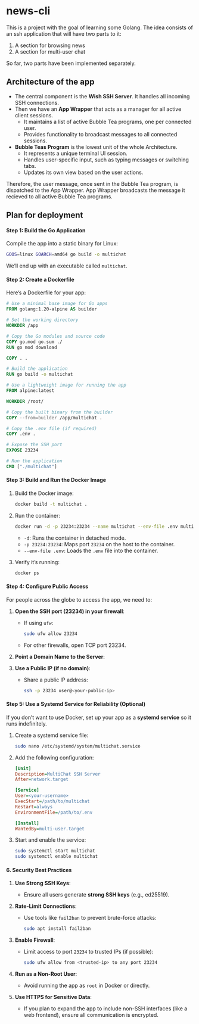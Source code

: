 # news-cli

This is a project with the goal of learning some Golang. The idea consists of an ssh application that will
have two parts to it:

1. A section for browsing news
2. A section for multi-user chat

So far, two parts have been implemented separately.

## Architecture of the app

- The central component is the **Wish SSH Server**. It handles all incoming SSH connections.
- Then we have an **App Wrapper** that acts as a manager for all active client sessions.
  - It maintains a list of active Bubble Tea programs, one per connected user.
  - Provides functionality to broadcast messages to all connected sessions.
- **Bubble Teas Program** is the lowest unit of the whole Architecture.
  - It represents a unique terminal UI session.
  - Handles user-specific input, such as typing messages or switching tabs.
  - Updates its own view based on the user actions.

Therefore, the user message, once sent in the Bubble Tea program, is
dispatched to the App Wrapper. App Wrapper broadcasts the message it recieved to all active
Bubble Tea programs.

## Plan for deployment

#### **Step 1: Build the Go Application**

Compile the app into a static binary for Linux:

```bash
GOOS=linux GOARCH=amd64 go build -o multichat
```

We’ll end up with an executable called `multichat`.

#### **Step 2: Create a Dockerfile**

Here’s a Dockerfile for your app:

```dockerfile
# Use a minimal base image for Go apps
FROM golang:1.20-alpine AS builder

# Set the working directory
WORKDIR /app

# Copy the Go modules and source code
COPY go.mod go.sum ./
RUN go mod download

COPY . .

# Build the application
RUN go build -o multichat

# Use a lightweight image for running the app
FROM alpine:latest

WORKDIR /root/

# Copy the built binary from the builder
COPY --from=builder /app/multichat .

# Copy the .env file (if required)
COPY .env .

# Expose the SSH port
EXPOSE 23234

# Run the application
CMD ["./multichat"]
```

#### **Step 3: Build and Run the Docker Image**

1. Build the Docker image:

   ```bash
   docker build -t multichat .
   ```

2. Run the container:

   ```bash
   docker run -d -p 23234:23234 --name multichat --env-file .env multichat
   ```

   - `-d`: Runs the container in detached mode.
   - `-p 23234:23234`: Maps port `23234` on the host to the container.
   - `--env-file .env`: Loads the `.env` file into the container.

3. Verify it’s running:
   ```bash
   docker ps
   ```

#### **Step 4: Configure Public Access**

For people across the globe to access the app, we need to:

1. **Open the SSH port (23234) in your firewall**:

   - If using `ufw`:
     ```bash
     sudo ufw allow 23234
     ```
   - For other firewalls, open TCP port 23234.

2. **Point a Domain Name to the Server**:

3. **Use a Public IP (if no domain)**:
   - Share a public IP address:
     ```bash
     ssh -p 23234 user@<your-public-ip>
     ```

#### **Step 5: Use a Systemd Service for Reliability (Optional)**

If you don’t want to use Docker, set up your app as a **systemd service** so it runs indefinitely.

1. Create a systemd service file:

   ```bash
   sudo nano /etc/systemd/system/multichat.service
   ```

2. Add the following configuration:

   ```ini
   [Unit]
   Description=MultiChat SSH Server
   After=network.target

   [Service]
   User=<your-username>
   ExecStart=/path/to/multichat
   Restart=always
   EnvironmentFile=/path/to/.env

   [Install]
   WantedBy=multi-user.target
   ```

3. Start and enable the service:
   ```bash
   sudo systemctl start multichat
   sudo systemctl enable multichat
   ```

#### **6. Security Best Practices**

1. **Use Strong SSH Keys**:

   - Ensure all users generate **strong SSH keys** (e.g., ed25519).

2. **Rate-Limit Connections**:

   - Use tools like `fail2ban` to prevent brute-force attacks:
     ```bash
     sudo apt install fail2ban
     ```

3. **Enable Firewall**:

   - Limit access to port `23234` to trusted IPs (if possible):
     ```bash
     sudo ufw allow from <trusted-ip> to any port 23234
     ```

4. **Run as a Non-Root User**:

   - Avoid running the app as `root` in Docker or directly.

5. **Use HTTPS for Sensitive Data**:
   - If you plan to expand the app to include non-SSH interfaces (like a web frontend), ensure all communication is encrypted.
